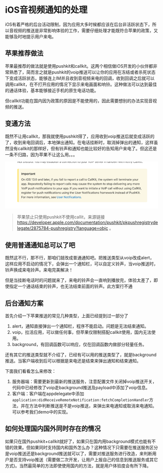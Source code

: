 # iOS音视频通知的处理
iOS有着严格的后台活动限制，因为应用大多时候都应该在后台非活跃状态下，所以音视频的推送是非常影响体验的工作，需要仔细处理才能既符合苹果的政策，又能够及时地提示用户来电。

## 苹果推荐做法
苹果最推荐的做法就是使用pushkit和callkit。这两个相信做iOS开发的小伙伴都非常熟悉了，简而言之就是pushkit的voip推送可以让你的应用在冻结或者杀死状态下变成活跃状态，能够连上IM并且收到音视频来电的回调，收到回调之后就可以调用callkit，在不打开应用的情况下显示来电画面和响铃。这种做法可以达到最佳的通话体验，基本能够接近手机的原生电话功能。

但callkit功能在国内因为政策的原因是不能使用的，因此需要想别的办法实现音视频的推送。

## 变通方法
既然不让用callkit，那我就使用pushkit得了，应用收到voip推送后就变成活跃的了，收到来电回调后，本地弹出通知。在电话挂断时，取消掉弹出的通知，这样虽然没有callkit的那样好，但有铃声和通知也能比较好的告知用户来电了。但这还是一条不归路，因为苹果不让这么用。。。

![图片](./ios_cannt_user_pushkit_without_callkit.png)
> 苹果禁止只使用pushkit不使用callit，来源链接 https://developer.apple.com/documentation/pushkit/pkpushregistrydelegate/2875784-pushregistry?language=objc 。

## 使用普通通知总可以了吧
既然这不行，那不行，那咱们就改成普通通知吧。把推送类型从voip改成alert，这样应用不启动的情况下，会弹出一个通知栏，可以自定义铃声，当voip推送时，铃声换成来电铃声。来电完美解决！

但是当挂断电话时的问题就来了，来电的铃声会一直响到播放完，体验太差了，即使指定一个通话结束的铃声，也无法结束前面的铃声。此方案行不通

## 后台通知方案
首先介绍一下苹果推送的常见几种类型，上面已经提到过一部分了
1. alert，通知直接弹出一个通知栏，程序不能启动。问题是无法结束通知。
2. voip，拉活应用，可以做任何事，但苹果仅限制搭配callkit使用，国内无法使用。
3. background，有回调函数可以响应，仅在回调函数内做部分轻量任务。

还有其它的推送类型就不介绍了，已经有可以用的推送类型了，就是background推送。当客户端收到后可以根据是来电还是结束来弹出通知和结束通知。

下面我们看看怎么来修改：

1. 服务器端：需要更新到最新的推送服务，注意配置文件关闭掉voip推送开关，代码中已经修改了voip走background推送及payload中添加了voip信息。
2. 客户端：客户端在appdelegate中添加```application:didReceiveRemoteNotification:fetchCompletionHandler```方法，并在方法中判断推送是不是voip推送，来弹出来电通知或取消来电通知。可以参考我们demo中的实现。

## 如何处理国内国外同时存在的情况
如果只在国外pushkit+callkit就好了，如果只在国内用background模式也能有不错的效果。但如果同时支持国内和国外怎么办？这种情况下只需要在推送服务区分是voip推送还是background推送就可以了，需要对推送服务进行改造，来判断用户是否支持voip推送（需要做二次开发，让用户上报自己的信息到推送服务或其它方式)。当然最简单的方法即使使用国内的方法，就是用户体验度会有所下降。
